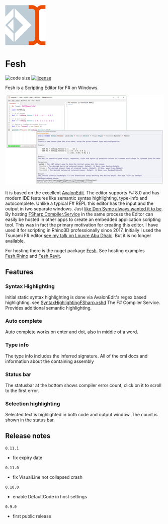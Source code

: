 ![Logo](https://raw.githubusercontent.com/goswinr/Fesh/main/Media/logo128.png)
# Fesh
![code size](https://img.shields.io/github/languages/code-size/goswinr/Fesh.svg)
[![license](https://img.shields.io/github/license/goswinr/Fesh)](LICENSE.md)



Fesh is a Scripting Editor for F# on Windows.

![Screenshot](https://raw.githubusercontent.com/goswinr/Fesh/main/Media/screenshot1.png)

It is based on the excellent [AvalonEdit](https://github.com/goswinr/AvalonEditB).
The editor supports F# 8.0 and has modern IDE features like semantic syntax highlighting, type-info and autocomplete.
Unlike a typical F# REPL this editor has the input and the output in two separate windows.
Just [like Don Syme always wanted it to be](https://github.com/dotnet/fsharp/issues/2161#issuecomment-270465310).
By hosting [FSharp.Compiler.Service](https://www.nuget.org/packages/FSharp.Compiler.Service/43.8.400) in the same process the Editor can easily be hosted in other apps to create an embedded application scripting tool.
This was in fact the primary motivation for creating this editor.
I have used it for scripting in Rhino3D professionally since 2017. Initially I used the Tsunami F# editor [see my talk on Louvre Abu Dhabi](https://www.youtube.com/watch?v=ZY-bvZZZZnE). But it is no longer available.

For hosting there is the nuget package [Fesh](https://www.nuget.org/packages/Fesh/). See hosting examples
[Fesh.Rhino](https://github.com/goswinr/Fesh.Rhino) and [Fesh.Revit](https://github.com/goswinr/Fesh.Revit).


## Features

### Syntax Highlighting
Initial static syntax highlighting is done via AvalonEdit's regex based highlighting. see [SyntaxHighlightingFSharp.xshd](https://github.com/goswinr/Fesh/blob/main/Src/SyntaxHighlightingFSharp.xshd)
The F# Compiler Service. Provides additional semantic highlighting.

### Auto complete
Auto complete works on enter and dot, also in middle of a word.

### Type info
The type info includes the inferred signature.
All of the xml docs and information about the containing assembly

### Status bar
The statusbar at the bottom shows compiler error count, click on it to scroll to the first error.

### Selection highlighting
Selected text is highlighted in both code and output window. The count is shown in the status bar.


## Release notes

`0.11.1`
- fix expiry date

`0.11.0`
- fix VisualLine not collapsed crash

`0.10.0`
- enable DefaultCode in host settings

`0.9.0`
- first public release

